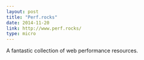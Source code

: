 ```yaml
---
layout: post
title: "Perf.rocks"
date: 2014-11-20
link: http://www.perf.rocks/
type: micro
---
```


A fantastic collection of web performance resources.
